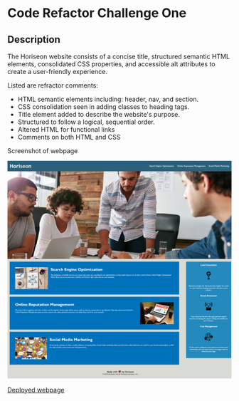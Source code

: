 # Code Refactor Challenge One

## Description

The Horiseon website consists of a concise title, structured semantic HTML elements, consolidated CSS properties, and accessible alt attributes to create a user-friendly experience. 

Listed are refractor comments:

- HTML semantic elements including: header, nav, and section.
- CSS consolidation seen in adding classes to heading tags.
- Title element added to describe the website's purpose.
- Structured to follow a logical, sequential order.
- Altered HTML for functional links
- Comments on both HTML and CSS 

Screenshot of webpage

![image of webpage](https://github.com/cheryljcruz/Challenge-One/blob/e30650c0d45963ac7d113613c2d5b00dd8cceb74/Develop/assets/images/Horiseon%20screenshot.png)

[Deployed webpage](https://cheryljcruz.github.io/Challenge-One/)